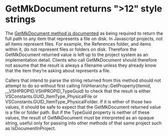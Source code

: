 GetMkDocument returns ">12" style strings
=========================================

The [GetMkDocument method is
documented](http://msdn.microsoft.com/en-us/library/microsoft.visualstudio.shell.interop.ivsproject.getmkdocument.aspx)
as being required to return the full path to any item that represents a
file on disk. In Javascript projects, not all items represent files. For
example, the References folder, and items within it, do not represent
files or folders on disk. Therefore the GetMkDocument returned value is
left up to the project system as an implementation detail. Clients who
call GetMkDocument should therefore not assume that the result is always
a filename unless they already know that the item they’re asking about
represents a file.


Callers that intend to parse the string returned from this method should
not attempt to do so without first calling IVsHierarchy::GetProperty(itemid,
__VSHPROPID.VSHPROPID_TypeGuid) to check that the result is either
VSConstants.GUID_ItemType_PhysicalFile or VSConstants.GUID_ItemType_PhysicalFolder.
If it is either of those two values, it should be safe to expect that the
GetMkDocument returned value is a file or folder path. But if the TypeGuid
property is neither of these values, the result of GetMkDocument must be
interpreted as an opaque string, useful only for passing into other methods
of that same project such as IsDocumentInProject.

